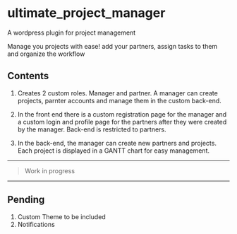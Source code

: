 # ultimate_project_manager
A wordpress plugin for project management

Manage you projects with ease! add your partners, assign tasks to them and organize the workflow

## Contents

1. Creates 2 custom roles. Manager and partner. A manager can create projects, parnter accounts and manage them in the custom back-end.

2. In the front end there is a custom registration page for the manager and a custom login and profile page for the partners after they were created by the manager. Back-end is restricted to partners.

3. In the back-end, the manager can create new partners and projects. Each project is displayed in a GANTT chart for easy management.

***

> Work in progress

***

## Pending

1. Custom Theme to be included
2. Notifications
